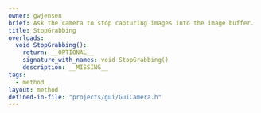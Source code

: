 ```yaml
---
owner: gwjensen
brief: Ask the camera to stop capturing images into the image buffer.
title: StopGrabbing
overloads:
  void StopGrabbing():
    return: __OPTIONAL__
    signature_with_names: void StopGrabbing()
    description: __MISSING__
tags:
  - method
layout: method
defined-in-file: "projects/gui/GuiCamera.h"
---
```

